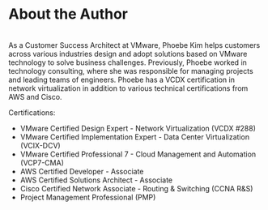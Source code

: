 # About the Author


<br>
As a Customer Success Architect at VMware, Phoebe Kim helps customers across various industries design and adopt solutions based on VMware technology to solve business challenges. Previously, Phoebe worked in technology consulting, where she was responsible for managing projects and leading teams of engineers. Phoebe has a VCDX certification in network virtualization in addition to various technical certifications from AWS and Cisco. 

Certifications:
* VMware Certified Design Expert - Network Virtualization (VCDX #288)
* VMware Certified Implementation Expert - Data Center Virtualization (VCIX-DCV)
* VMware Certified Professional 7 - Cloud Management and Automation (VCP7-CMA)
* AWS Certified Developer - Associate
* AWS Certified Solutions Architect - Associate
* Cisco Certified Network Associate - Routing & Switching (CCNA R&S)
* Project Management Professional (PMP)


